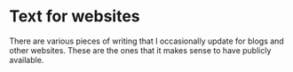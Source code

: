 # Text for websites

There are various pieces of writing that I occasionally update for blogs and other websites. These are the ones that it makes sense to have publicly available. 
